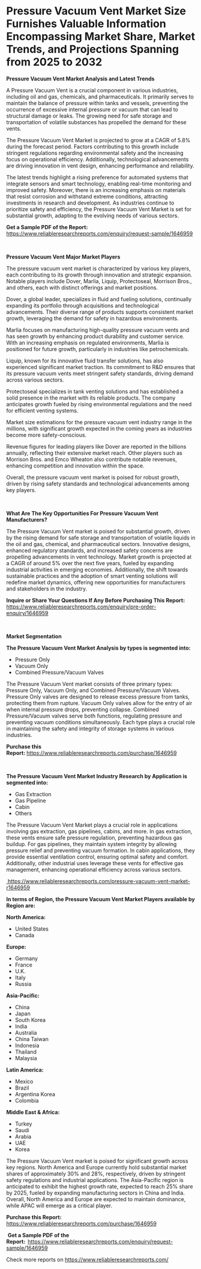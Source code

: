 <p><h1>Pressure Vacuum Vent Market Size Furnishes Valuable Information Encompassing Market Share, Market Trends, and Projections Spanning from 2025 to 2032</h1></p><p><strong>Pressure Vacuum Vent Market Analysis and Latest Trends</strong></p>
<p><p>A Pressure Vacuum Vent is a crucial component in various industries, including oil and gas, chemicals, and pharmaceuticals. It primarily serves to maintain the balance of pressure within tanks and vessels, preventing the occurrence of excessive internal pressure or vacuum that can lead to structural damage or leaks. The growing need for safe storage and transportation of volatile substances has propelled the demand for these vents.</p><p>The Pressure Vacuum Vent Market is projected to grow at a CAGR of 5.8% during the forecast period. Factors contributing to this growth include stringent regulations regarding environmental safety and the increasing focus on operational efficiency. Additionally, technological advancements are driving innovation in vent design, enhancing performance and reliability. </p><p>The latest trends highlight a rising preference for automated systems that integrate sensors and smart technology, enabling real-time monitoring and improved safety. Moreover, there is an increasing emphasis on materials that resist corrosion and withstand extreme conditions, attracting investments in research and development. As industries continue to prioritize safety and efficiency, the Pressure Vacuum Vent Market is set for substantial growth, adapting to the evolving needs of various sectors.</p></p>
<p><strong>Get a Sample PDF of the Report:&nbsp;</strong> <a href="https://www.reliableresearchreports.com/enquiry/request-sample/1646959?utm_campaign=2538&utm_medium=2&utm_source=Github&utm_content=ia&utm_term=28022025&utm_id=pressure-vacuum-vent">https://www.reliableresearchreports.com/enquiry/request-sample/1646959</a></p>
<p>&nbsp;</p>
<p><strong>Pressure Vacuum Vent Major Market Players</strong></p>
<p><p>The pressure vacuum vent market is characterized by various key players, each contributing to its growth through innovation and strategic expansion. Notable players include Dover, Marlia, Liquip, Protectoseal, Morrison Bros., and others, each with distinct offerings and market positions.</p><p>Dover, a global leader, specializes in fluid and fueling solutions, continually expanding its portfolio through acquisitions and technological advancements. Their diverse range of products supports consistent market growth, leveraging the demand for safety in hazardous environments.</p><p>Marlia focuses on manufacturing high-quality pressure vacuum vents and has seen growth by enhancing product durability and customer service. With an increasing emphasis on regulated environments, Marlia is positioned for future growth, particularly in industries like petrochemicals.</p><p>Liquip, known for its innovative fluid transfer solutions, has also experienced significant market traction. Its commitment to R&D ensures that its pressure vacuum vents meet stringent safety standards, driving demand across various sectors.</p><p>Protectoseal specializes in tank venting solutions and has established a solid presence in the market with its reliable products. The company anticipates growth fueled by rising environmental regulations and the need for efficient venting systems.</p><p>Market size estimations for the pressure vacuum vent industry range in the millions, with significant growth expected in the coming years as industries become more safety-conscious.</p><p>Revenue figures for leading players like Dover are reported in the billions annually, reflecting their extensive market reach. Other players such as Morrison Bros. and Emco Wheaton also contribute notable revenues, enhancing competition and innovation within the space.</p><p>Overall, the pressure vacuum vent market is poised for robust growth, driven by rising safety standards and technological advancements among key players.</p></p>
<p>&nbsp;</p>
<p><strong>What Are The Key Opportunities For Pressure Vacuum Vent Manufacturers?</strong></p>
<p><p>The Pressure Vacuum Vent market is poised for substantial growth, driven by the rising demand for safe storage and transportation of volatile liquids in the oil and gas, chemical, and pharmaceutical sectors. Innovative designs, enhanced regulatory standards, and increased safety concerns are propelling advancements in vent technology. Market growth is projected at a CAGR of around 5% over the next five years, fueled by expanding industrial activities in emerging economies. Additionally, the shift towards sustainable practices and the adoption of smart venting solutions will redefine market dynamics, offering new opportunities for manufacturers and stakeholders in the industry.</p></p>
<p><strong>Inquire or Share Your Questions If Any Before Purchasing This Report:</strong> <a href="https://www.reliableresearchreports.com/enquiry/pre-order-enquiry/1646959?utm_campaign=2538&utm_medium=2&utm_source=Github&utm_content=ia&utm_term=28022025&utm_id=pressure-vacuum-vent">https://www.reliableresearchreports.com/enquiry/pre-order-enquiry/1646959</a></p>
<p>&nbsp;</p>
<p><strong>Market Segmentation</strong></p>
<p><strong>The Pressure Vacuum Vent Market Analysis by types is segmented into:</strong></p>
<p><ul><li>Pressure Only</li><li>Vacuum Only</li><li>Combined Pressure/Vacuum Valves</li></ul></p>
<p><p>The Pressure Vacuum Vent market consists of three primary types: Pressure Only, Vacuum Only, and Combined Pressure/Vacuum Valves. Pressure Only valves are designed to release excess pressure from tanks, protecting them from rupture. Vacuum Only valves allow for the entry of air when internal pressure drops, preventing collapse. Combined Pressure/Vacuum valves serve both functions, regulating pressure and preventing vacuum conditions simultaneously. Each type plays a crucial role in maintaining the safety and integrity of storage systems in various industries.</p></p>
<p><strong>Purchase this Report:&nbsp;</strong><a href="https://www.reliableresearchreports.com/purchase/1646959?utm_campaign=2538&utm_medium=2&utm_source=Github&utm_content=ia&utm_term=28022025&utm_id=pressure-vacuum-vent">https://www.reliableresearchreports.com/purchase/1646959</a></p>
<p>&nbsp;</p>
<p><strong>The Pressure Vacuum Vent Market Industry Research by Application is segmented into:</strong></p>
<p><ul><li>Gas Extraction</li><li>Gas Pipeline</li><li>Cabin</li><li>Others</li></ul></p>
<p><p>The Pressure Vacuum Vent Market plays a crucial role in applications involving gas extraction, gas pipelines, cabins, and more. In gas extraction, these vents ensure safe pressure regulation, preventing hazardous gas buildup. For gas pipelines, they maintain system integrity by allowing pressure relief and preventing vacuum formation. In cabin applications, they provide essential ventilation control, ensuring optimal safety and comfort. Additionally, other industrial uses leverage these vents for effective gas management, enhancing operational efficiency across various sectors.</p></p>
<p><a href="https://www.reliableresearchreports.com/pressure-vacuum-vent-market-r1646959?utm_campaign=2538&utm_medium=2&utm_source=Github&utm_content=ia&utm_term=28022025&utm_id=pressure-vacuum-vent">&nbsp;https://www.reliableresearchreports.com/pressure-vacuum-vent-market-r1646959</a></p>
<p><strong>In terms of Region, the Pressure Vacuum Vent Market Players available by Region are:</strong></p>
<p>
    <p> <strong> North America: </strong>
        <ul>
            <li>United States</li>
            <li>Canada</li>
        </ul>
        </p> 
    <p> <strong> Europe: </strong>
        <ul>
            <li>Germany</li>
            <li>France</li>
            <li>U.K.</li>
            <li>Italy</li>
            <li>Russia</li>
        </ul>
        </p> 
    <p> <strong> Asia-Pacific: </strong>
        <ul>
            <li>China</li>
            <li>Japan</li>
            <li>South Korea</li>
            <li>India</li>
            <li>Australia</li>
            <li>China Taiwan</li>
            <li>Indonesia</li>
            <li>Thailand</li>
            <li>Malaysia</li>
        </ul>
        </p> 
    <p> <strong> Latin America: </strong>
        <ul>
            <li>Mexico</li>
            <li>Brazil</li>
            <li>Argentina Korea</li>
            <li>Colombia</li>
        </ul>
        </p> 
    <p> <strong> Middle East & Africa: </strong>
        <ul>
            <li>Turkey</li>
            <li>Saudi</li>
            <li>Arabia</li>
            <li>UAE</li>
            <li>Korea</li>
        </ul>
    </p>
    </p>
<p><p>The Pressure Vacuum Vent market is poised for significant growth across key regions. North America and Europe currently hold substantial market shares of approximately 30% and 28%, respectively, driven by stringent safety regulations and industrial applications. The Asia-Pacific region is anticipated to exhibit the highest growth rate, expected to reach 25% share by 2025, fueled by expanding manufacturing sectors in China and India. Overall, North America and Europe are expected to maintain dominance, while APAC will emerge as a critical player.</p></p>
<p><strong>Purchase this Report: </strong><a href="https://www.reliableresearchreports.com/purchase/1646959?utm_campaign=2538&utm_medium=2&utm_source=Github&utm_content=ia&utm_term=28022025&utm_id=pressure-vacuum-vent">https://www.reliableresearchreports.com/purchase/1646959</a></p>
<p>&nbsp;<strong>Get a Sample PDF of the Report:&nbsp;&nbsp;</strong><a href="https://www.reliableresearchreports.com/enquiry/request-sample/1646959?utm_campaign=2538&utm_medium=2&utm_source=Github&utm_content=ia&utm_term=28022025&utm_id=pressure-vacuum-vent">https://www.reliableresearchreports.com/enquiry/request-sample/1646959</a></p>
<p><strong></strong></p>
<p>Check more reports on <a href="https://www.reliableresearchreports.com/?utm_campaign=2538&utm_medium=2&utm_source=Github&utm_content=ia&utm_term=28022025&utm_id=pressure-vacuum-vent">https://www.reliableresearchreports.com/</a></p>